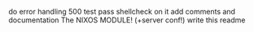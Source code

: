 do error handling 500
test pass shellcheck on it
add comments and documentation
The NIXOS MODULE! (+server conf!)
write this readme
